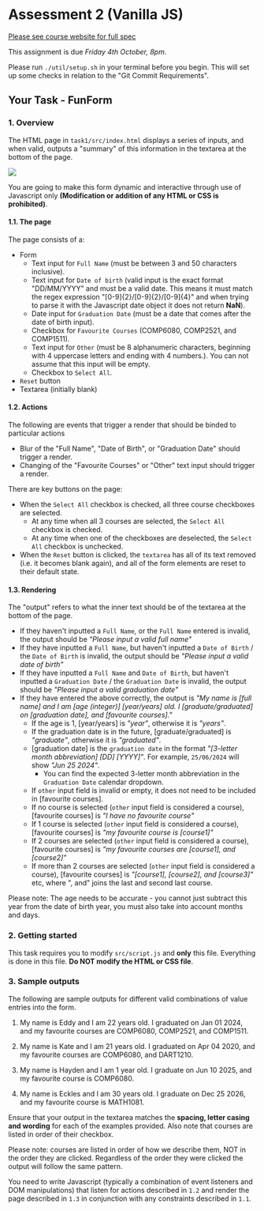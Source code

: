 # Assessment 2 (Vanilla JS)

[Please see course website for full spec](https://cgi.cse.unsw.edu.au/~cs6080/NOW/assessments/assignments/ass2)

This assignment is due _Friday 4th October, 8pm_.

Please run `./util/setup.sh` in your terminal before you begin. This will set up some checks in relation to the "Git Commit Requirements".

## Your Task - FunForm

### 1. Overview

The HTML page in `task1/src/index.html` displays a series of inputs, and when valid, outputs a "summary" of this information in the textarea at the bottom of the page.

![](./task1/page.PNG)

You are going to make this form dynamic and interactive through use of Javascript only **(Modification or addition of any HTML or CSS is prohibited)**.

#### 1.1. The page

The page consists of a:

- Form
  - Text input for `Full Name` (must be between 3 and 50 characters inclusive).
  - Text input for `Date of birth` (valid input is the exact format "DD/MM/YYYY" and must be a valid date. This means it must match the regex expression "[0-9]{2}/[0-9]{2}/[0-9]{4}" and when trying to parse it with the Javascript date object it does not return **NaN**).
  - Date input for `Graduation Date` (must be a date that comes after the date of birth input).
  - Checkbox for `Favourite Courses` (COMP6080, COMP2521, and COMP1511).
  - Text input for `Other` (must be 8 alphanumeric characters, beginning with 4 uppercase letters and ending with 4 numbers.). You can not assume that this input will be empty.
  - Checkbox to `Select All`.
- `Reset` button
- Textarea (initially blank)

#### 1.2. Actions

The following are events that trigger a render that should be binded to particular actions

- Blur of the "Full Name", "Date of Birth", or "Graduation Date" should trigger a render.
- Changing of the "Favourite Courses" or "Other" text input should trigger a render.

There are key buttons on the page:

- When the `Select All` checkbox is checked, all three course checkboxes are selected.
  - At any time when all 3 courses are selected, the `Select All` checkbox is checked.
  - At any time when one of the checkboxes are deselected, the `Select All` checkbox is unchecked.
- When the `Reset` button is clicked, the `textarea` has all of its text removed (i.e. it becomes blank again), and all of the form elements are reset to their default state.

#### 1.3. Rendering

The "output" refers to what the inner text should be of the textarea at the bottom of the page.

- If they haven't inputted a `Full Name`, or the `Full Name` entered is invalid, the output should be _"Please input a valid full name"_
- If they have inputted a `Full Name`, but haven't inputted a `Date of Birth` / the `Date of Birth` is invalid, the output should be _"Please input a valid date of birth"_
- If they have inputted a `Full Name` and `Date of Birth`, but haven't inputted a `Graduation Date` / the `Graduation Date` is invalid, the output should be _"Please input a valid graduation date"_
- If they have entered the above correctly, the output is _"My name is [full name] and I am [age (integer)] [year/years] old. I [graduate/graduated] on [graduation date], and [favourite courses]."_
  - If the age is 1, [year/years] is _"year"_, otherwise it is _"years"_.
  - If the graduation date is in the future, [graduate/graduated] is _"graduate"_, otherwise it is _"graduated"_.
  - [graduation date] is the `graduation date` in the format _"[3-letter month abbreviation] [DD] [YYYY]"_. For example, `25/06/2024` will show _"Jun 25 2024"_.
    - You can find the expected 3-letter month abbreviation in the `Graduation Date` calendar dropdown.
  - If `other` input field is invalid or empty, it does not need to be included in [favourite courses].
  - If no course is selected (`other` input field is considered a course), [favourite courses] is _"I have no favourite course"_
  - If 1 course is selected (`other` input field is considered a course), [favourite courses] is _"my favourite course is [course1]"_
  - If 2 courses are selected (`other` input field is considered a course), [favourite courses] is _"my favourite courses are [course1], and [course2]"_
  - If more than 2 courses are selected (`other` input field is considered a course), [favourite courses] is _"[course1], [course2], and [course3]"_ etc, where ", and" joins the last and second last course.

Please note: The age needs to be accurate - you cannot just subtract this year from the date of birth year, you must also take into account months and days.

### 2. Getting started

This task requires you to modify `src/script.js` and **only** this file. Everything is done in this file. **Do NOT modify the HTML or CSS file**.

### 3. Sample outputs

The following are sample outputs for different valid combinations of value entries into the form.

1. My name is Eddy and I am 22 years old. I graduated on Jan 01 2024, and my favourite courses are COMP6080, COMP2521, and COMP1511.

2. My name is Kate and I am 21 years old. I graduated on Apr 04 2020, and my favourite courses are COMP6080, and DART1210.

3. My name is Hayden and I am 1 year old. I graduate on Jun 10 2025, and my favourite course is COMP6080.

4. My name is Eckles and I am 30 years old. I graduate on Dec 25 2026, and my favourite course is MATH1081.

Ensure that your output in the textarea matches the **spacing, letter casing and wording** for each of the examples provided. Also note that courses are listed in order of their checkbox.

Please note: courses are listed in order of how we describe them, NOT in the order they are clicked. Regardless of the order they were clicked the output will follow the same pattern.

You need to write Javascript (typically a combination of event listeners and DOM manipulations) that listen for actions described in `1.2` and render the page described in `1.3` in conjunction with any constraints described in `1.1`.
